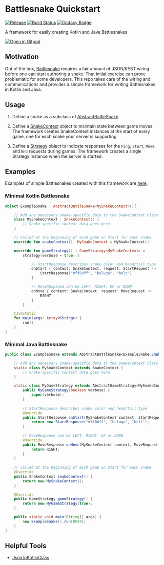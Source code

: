 # Battlesnake Quickstart 

[![Release](https://jitpack.io/v/pambrose/battlesnake-quickstart.svg)](https://jitpack.io/#pambrose/battlesnake-quickstart)
[![Build Status](https://travis-ci.org/pambrose/battlesnake-quickstart.svg?branch=master)](https://travis-ci.org/pambrose/battlesnake-quickstart)
[![Codacy Badge](https://api.codacy.com/project/badge/Grade/1abc3414ac6945ceae995618d66b45ba)](https://app.codacy.com/app/pambrose/battlesnake-quickstart?utm_source=github.com&utm_medium=referral&utm_content=pambrose/battlesnake-quickstart&utm_campaign=Badge_Grade_Dashboard)

A framework for easily creating Kotlin and Java Battlesnakes

[![Open in Gitpod](https://gitpod.io/button/open-in-gitpod.svg)](https://gitpod.io/#https://github.com/pambrose/battlesnake-quickstart)

## Motivation

Out of the box, [Battlesnake](https://battlesnake.io) requires a fair amount of JSON/REST wiring before one
can start authoring a snake. That initial exercise can prove problematic for some developers. 
This repo takes care of the wiring and communications and provides a simple framework for writing
Battlesnakes in Kotlin and Java.  

## Usage

1) Define a snake as a subclass of [AbstractBattleSnake](src/main/kotlin/io/battlesnake/core/AbstractBattleSnake.kt).

2) Define a [SnakeContext](src/main/kotlin/io/battlesnake/core/SnakeContext.kt) object to maintain
state between game moves. The framework creates SnakeContext instances at the start of every game, one for each snake 
your server is supporting.
                     
3) Define a [Strategy](src/main/kotlin/io/battlesnake/core/Strategy.kt) object to indicate responses 
for the `Ping`, `Start`, `Move`, and `End` requests during games. The framework creates a single Strategy 
instance when the server is started.

## Examples

Examples of simple Battlesnakes created with this framework are [here](https://github.com/pambrose/battlesnake-examples).

### Minimal Kotlin Battlesnake

```kotlin
object ExampleSnake : AbstractBattleSnake<MySnakeContext>(){

    // Add any necessary snake-specific data to the SnakeContext class
    class MySnakeContext : SnakeContext() {
        // Snake-specific context data goes here
    }

    // Called at the beginning of each game on Start for each snake
    override fun snakeContext(): MySnakeContext = MySnakeContext()

    override fun gameStrategy() : GameStrategy<MySnakeContext> =
        strategy(verbose = true) {

            // StartResponse describes snake color and head/tail type
            onStart { context: SnakeContext, request: StartRequest ->
                StartResponse("#ff00ff", "beluga", "bolt")
            }

            // MoveResponse can be LEFT, RIGHT, UP or DOWN
            onMove { context: SnakeContext, request: MoveRequest ->
                RIGHT
            }
        }

    @JvmStatic
    fun main(args: Array<String>) {
        run()
    }
}
```

### Minimal Java Battlesnake

```java
public class ExampleSnake extends AbstractBattleSnake<ExampleSnake.SnakeContext> {

    // Add any necessary snake-specific data to the SnakeContext class
    static class MySnakeContext extends SnakeContext {
        // Snake-specific context data goes here
    }

    static class MyGameStrategy extends AbstractGameStrategy<MySnakeContext> {
        public MyGameStrategy(boolean verbose) {
            super(verbose);
        }
        
        // StartResponse describes snake color and head/tail type
        @Override
        public StartResponse onStart(MySnakeContext context, StartRequest request) {
            return new StartResponse("#ff00ff", "beluga", "bolt");
        }
        
        // MoveResponse can be LEFT, RIGHT, UP or DOWN
        @Override
        public MoveResponse onMove(MySnakeContext context, MoveRequest request) {
            return RIGHT;
        }
    }              
    
    // Called at the beginning of each game on Start for each snake
    @Override
    public SnakeContext snakeContext() {
        return new MySnakeContext();
    }

    @Override
    public GameStrategy gameStrategy() {
        return new MyGameStrategy(true);
    }

    public static void main(String[] args) {
        new ExampleSnake().run(8080);
    }
}
```

## Helpful Tools

* [JsonToKotlinClass](https://github.com/wuseal/JsonToKotlinClass)